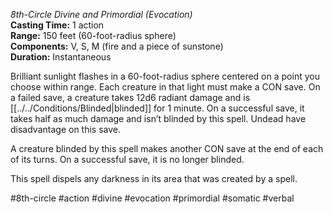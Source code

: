 *8th-Circle Divine and Primordial (Evocation)*  
**Casting Time:** 1 action  
**Range:** 150 feet (60-foot-radius sphere)  
**Components:** V, S, M (fire and a piece of sunstone)  
**Duration:** Instantaneous

Brilliant sunlight flashes in a 60-foot-radius sphere centered on a point you choose within range. Each creature in that light must make a CON save. On a failed save, a creature takes 12d6 radiant damage and is [[../../Conditions/Blinded|blinded]] for 1 minute. On a successful save, it takes half as much damage and isn’t blinded by this spell. Undead have disadvantage on this save.

A creature blinded by this spell makes another CON save at the end of each of its turns. On a successful save, it is no longer blinded.

This spell dispels any darkness in its area that was created by a spell.

#8th-circle #action #divine #evocation #primordial #somatic #verbal
